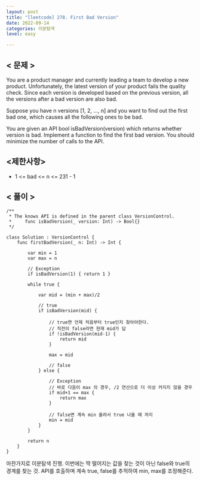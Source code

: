 ```yaml
---
layout: post
title: "[leetcode] 278. First Bad Version"
date: 2022-09-14
categories: 이분탐색
level: easy

---
```




## < 문제 >

You are a product manager and currently leading a team to develop a new product. Unfortunately, the latest version of your product fails the quality check. Since each version is developed based on the previous version, all the versions after a bad version are also bad.

Suppose you have n versions [1, 2, ..., n] and you want to find out the first bad one, which causes all the following ones to be bad.

You are given an API bool isBadVersion(version) which returns whether version is bad. Implement a function to find the first bad version. You should minimize the number of calls to the API.

## <제한사항>

- 1 <= bad <= n <= 231 - 1


## < 풀이 >

```
/**
 * The knows API is defined in the parent class VersionControl.
 *     func isBadVersion(_ version: Int) -> Bool{}
 */

class Solution : VersionControl {
    func firstBadVersion(_ n: Int) -> Int {
     
        var min = 1
        var max = n
        
        // Exception
        if isBadVersion(1) { return 1 }
        
        while true {
            
            var mid = (min + max)/2

            // true
            if isBadVersion(mid) {
                
                // true면 언제 처음부터 true인지 찾아야한다.
                // 직전이 false라면 현재 mid가 답
                if !isBadVersion(mid-1) {
                    return mid
                }
                
                max = mid
                
                // false
            } else {
                
                // Exception
                // 바로 다음이 max 의 경우, /2 연산으로 더 이상 커지지 않을 경우
                if mid+1 == max {
                    return max
                }
                
                // false면 계속 min 올려서 true 나올 때 까지
                min = mid
            }
        }
        
        return n
    }
}

```

마찬가지로 이분탐색 진행.
이번에는 딱 떨어지는 값을 찾는 것이 아닌 false와 true의 경계를 찾는 것.
API를 호출하며 계속 true, false를 추적하여 min, max를 조정해준다. 
